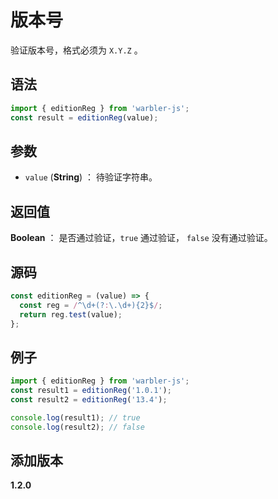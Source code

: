 # 版本号

验证版本号，格式必须为 `X.Y.Z` 。

## 语法

```js
import { editionReg } from 'warbler-js';
const result = editionReg(value);
```

## 参数

- `value` (**String**) ： 待验证字符串。

## 返回值

**Boolean** ： 是否通过验证，`true` 通过验证， `false` 没有通过验证。

## 源码

```js
const editionReg = (value) => {
  const reg = /^\d+(?:\.\d+){2}$/;
  return reg.test(value);
};
```

## 例子

```js
import { editionReg } from 'warbler-js';
const result1 = editionReg('1.0.1');
const result2 = editionReg('13.4');

console.log(result1); // true
console.log(result2); // false
```

## 添加版本

**1.2.0**
